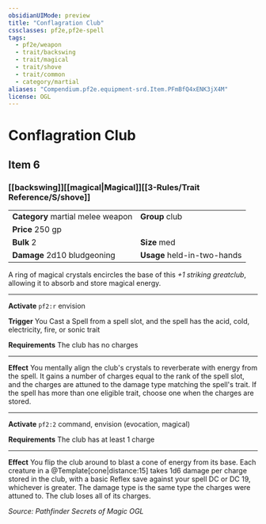 ```yaml
---
obsidianUIMode: preview
title: "Conflagration Club"
cssclasses: pf2e,pf2e-spell
tags:
  - pf2e/weapon
  - trait/backswing
  - trait/magical
  - trait/shove
  - trait/common
  - category/martial
aliases: "Compendium.pf2e.equipment-srd.Item.PFmBfQ4xENK3jX4M"
license: OGL
---
```

# Conflagration Club
## Item 6
### [[backswing]][[magical|Magical]][[3-Rules/Trait Reference/S/shove]]

|  |  |
| -- | -- |
| **Category** martial melee weapon | **Group** club |
| **Price** 250 gp |  |
| **Bulk** 2 | **Size** med |
| **Damage** 2d10 bludgeoning  | **Usage** held-in-two-hands |



A ring of magical crystals encircles the base of this _+1 striking greatclub_, allowing it to absorb and store magical energy.

* * *

**Activate** `pf2:r` envision

**Trigger** You Cast a Spell from a spell slot, and the spell has the acid, cold, electricity, fire, or sonic trait

**Requirements** The club has no charges

* * *

**Effect** You mentally align the club's crystals to reverberate with energy from the spell. It gains a number of charges equal to the rank of the spell slot, and the charges are attuned to the damage type matching the spell's trait. If the spell has more than one eligible trait, choose one when the charges are stored.

* * *

**Activate** `pf2:2` command, envision (evocation, magical)

**Requirements** The club has at least 1 charge

* * *

**Effect** You flip the club around to blast a cone of energy from its base. Each creature in a @Template\[cone|distance:15\] takes 1d6 damage per charge stored in the club, with a basic Reflex save against your spell DC or DC 19, whichever is greater. The damage type is the same type the charges were attuned to. The club loses all of its charges.

*Source: Pathfinder Secrets of Magic*
*OGL*